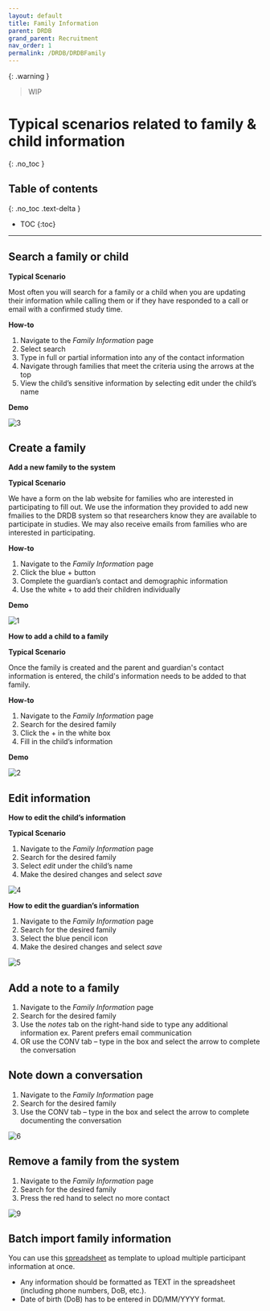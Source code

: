 ```yaml
---
layout: default
title: Family Information
parent: DRDB
grand_parent: Recruitment
nav_order: 1
permalink: /DRDB/DRDBFamily
---
```


{: .warning }
> WIP

# Typical scenarios related to family & child information
{: .no_toc }

## Table of contents
{: .no_toc .text-delta }

* TOC
{:toc}

---


## Search a family or child

**Typical Scenario**

Most often you will search for a family or a child when you are updating their information while calling them or if they have responded to a call or email with a confirmed study time. 

**How-to**

1. Navigate to the _Family Information_ page
2. Select search
3. Type in full or partial information into any of the contact information
4. Navigate through families that meet the criteria using the arrows at the top
5. View the child’s sensitive information by selecting edit under the child’s name

**Demo**

![3](https://github.com/McMaster-Baby-Lab/handbook/assets/132396918/fdb6652d-34a9-452d-9568-8a15f5ceaf3d)

## Create a family

 **Add a new family to the system**

 **Typical Scenario**

 We have a form on the lab website for families who are interested in participating to fill out. We use the information they provided to add new fmailies to the DRDB system so that researchers know they are available to participate in studies. We may also receive emails from families who are interested in participating. 

 **How-to**

1. Navigate to the _Family Information_ page
2. Click the blue + button
3. Complete the guardian’s contact and demographic information
4. Use the white + to add their children individually

**Demo**

![1](https://github.com/McMaster-Baby-Lab/handbook/assets/132396918/932275dc-ad6f-4de5-8067-1b483af0167c)

**How to add a child to a family**

**Typical Scenario**

Once the family is created and the parent and guardian's contact information is entered, the child's information needs to be added to that family. 

**How-to**

1. Navigate to the _Family Information_ page
2. Search for the desired family
3. Click the + in the white box
4. Fill in the child’s information

**Demo**

![2](https://github.com/McMaster-Baby-Lab/handbook/assets/132396918/ba7cf877-e067-4b93-9619-37c63bd5f9d7)


## Edit information

**How to edit the child’s information**

**Typical Scenario** 


1. Navigate to the _Family Information_ page
2. Search for the desired family
3. Select _edit_ under the child’s name
4. Make the desired changes and select _save_

![4](https://github.com/McMaster-Baby-Lab/handbook/assets/132396918/89c24206-c3b5-4115-96f0-f79e7164ad8d)

**How to edit the guardian’s information**

1. Navigate to the _Family Information_ page
2. Search for the desired family
3. Select the blue pencil icon
4. Make the desired changes and select _save_

![5](https://github.com/McMaster-Baby-Lab/handbook/assets/132396918/078324bf-3e2e-4725-a0d7-31201862c529)

## Add a note to a family

1. Navigate to the _Family Information_ page
2. Search for the desired family
3. Use the _notes_ tab on the right-hand side to type any additional information ex. Parent prefers email communication
4. OR use the CONV tab – type in the box and select the arrow to complete the conversation


## Note down a conversation

1. Navigate to the _Family Information_ page
2. Search for the desired family
3. Use the CONV tab – type in the box and select the arrow to complete documenting the conversation

![6](https://github.com/McMaster-Baby-Lab/handbook/assets/132396918/679c96b7-f0e9-4f7f-9c09-15b8d6cb19d4)

## Remove a family from the system

1. Navigate to the _Family Information_ page
2. Search for the desired family
3. Press the red hand to select no more contact

![9](https://github.com/McMaster-Baby-Lab/handbook/assets/132396918/02a8f5cd-3bd8-4941-80a8-7b265e0b0846)

## Batch import family information
 
You can use this [spreadsheet](https://mcmasteru365-my.sharepoint.com/:x:/g/personal/xiaon8_mcmaster_ca/EeFyaQJH4H9Imh_JzXojHeIBMCzy0mAj9DaezEQK0Ri5iQ?e=8jJIrM) as template to upload multiple participant information at once.
- Any information should be formatted as TEXT in the spreadsheet (including phone numbers, DoB, etc.).
- Date of birth (DoB) has to be entered in DD/MM/YYYY format.